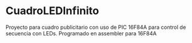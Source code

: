# CuadroLEDInfinito

Proyecto para cuadro publicitario con uso de PIC 16F84A para control de secuencia con LEDs.
Programado en assembler para 16F84A